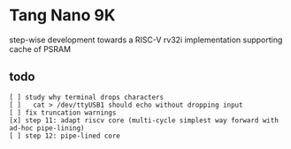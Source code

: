 # Tang Nano 9K

step-wise development towards a RISC-V rv32i implementation supporting cache of PSRAM

## todo
```
[ ] study why terminal drops characters
[ ]   cat > /dev/ttyUSB1 should echo without dropping input
[ ] fix truncation warnings
[x] step 11: adapt riscv core (multi-cycle simplest way forward with ad-hoc pipe-lining)
[ ] step 12: pipe-lined core

```